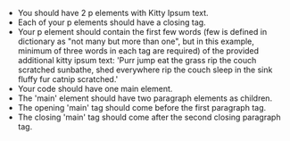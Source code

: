 - You should have 2 p elements with Kitty Ipsum text. 
- Each of your p elements should have a closing tag.
- Your p element should contain the first few words (few is defined in dictionary as "not many but more than one", but in this example, minimum of three words in each tag are required) of the provided additional kitty ipsum text: 'Purr jump eat the grass rip the couch scratched sunbathe, shed everywhere rip the couch sleep in the sink fluffy fur catnip scratched.'
- Your code should have one main element.
- The 'main' element should have two paragraph elements as children.
- The opening 'main' tag should come before the first paragraph tag.
- The closing 'main' tag should come after the second closing paragraph tag.